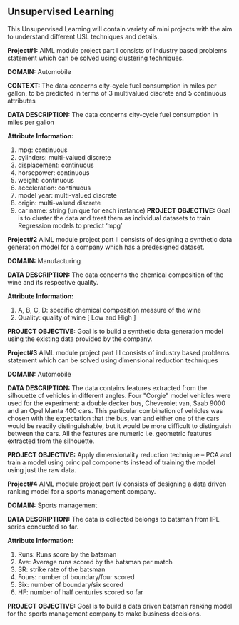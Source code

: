 
## Unsupervised Learning
This Unsupervised Learning will contain variety of mini projects with the aim to understand different USL techniques and details.

**Project#1:** AIML module project part I consists of industry based problems statement which can be solved using clustering techniques.

**DOMAIN:** Automobile

**CONTEXT:** The data concerns city-cycle fuel consumption in miles per gallon, to be predicted in terms of 3 multivalued discrete and 5
continuous attributes

**DATA DESCRIPTION:** The data concerns city-cycle fuel consumption in miles per gallon

**Attribute Information:**
1. mpg: continuous
2. cylinders: multi-valued discrete
3. displacement: continuous
4. horsepower: continuous
5. weight: continuous
6. acceleration: continuous
7. model year: multi-valued discrete
8. origin: multi-valued discrete
9. car name: string (unique for each instance)
**PROJECT OBJECTIVE:** Goal is to cluster the data and treat them as individual datasets to train Regression models to predict ‘mpg’


**Project#2** AIML module project part II consists of designing a synthetic data generation model for a company which has a predesigned dataset.

**DOMAIN:** Manufacturing

**DATA DESCRIPTION:** The data concerns the chemical composition of the wine and its respective quality.

**Attribute Information:**
1. A, B, C, D: specific chemical composition measure of the wine
2. Quality: quality of wine [ Low and High ]

**PROJECT OBJECTIVE:** Goal is to build a synthetic data generation model using the existing data provided by the company.


**Project#3** AIML module project part III consists of industry based problems statement which can be solved using dimensional reduction techniques

**DOMAIN:** Automobile

**DATA DESCRIPTION:** The data contains features extracted from the silhouette of vehicles in different angles. Four "Corgie" model vehicles
were used for the experiment: a double decker bus, Cheverolet van, Saab 9000 and an Opel Manta 400 cars. This particular combination of
vehicles was chosen with the expectation that the bus, van and either one of the cars would be readily distinguishable, but it would be more
difficult to distinguish between the cars. All the features are numeric i.e. geometric features extracted from the silhouette.

**PROJECT OBJECTIVE:** Apply dimensionality reduction technique – PCA and train a model using principal components instead of training the
model using just the raw data.


**Project#4** AIML module project part IV consists of designing a data driven ranking model for a sports management company.

**DOMAIN:** Sports management

**DATA DESCRIPTION:** The data is collected belongs to batsman from IPL series conducted so far. 

**Attribute Information:**
1. Runs: Runs score by the batsman
2. Ave: Average runs scored by the batsman per match
3. SR: strike rate of the batsman
4. Fours: number of boundary/four scored
5. Six: number of boundary/six scored
6. HF: number of half centuries scored so far

**PROJECT OBJECTIVE:** Goal is to build a data driven batsman ranking model for the sports management company to make business decisions.



